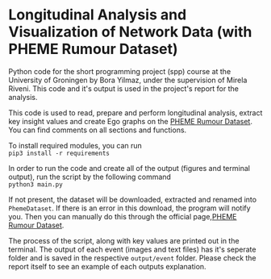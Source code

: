 # Longitudinal Analysis and Visualization of Network Data (with PHEME Rumour Dataset) 

Python code for the short programming project (spp) course at the University of Groningen by Bora Yilmaz, under the supervision of Mirela Riveni. This code and it's output is used in the project's report for the analysis.

This code is used to read, prepare and perform longitudinal analysis, extract key insight values and create Ego graphs on the [PHEME Rumour Dataset](https://www.pheme.eu/2016/06/13/pheme-rumour-dataset-support-certainty-and-evidentiality/). You can find comments on all sections and functions.

To install required modules, you can run  
`pip3 install -r requirements`  

In order to run the code and create all of the output (figures and terminal output), run the script by the following command  
`python3 main.py`  

If not present, the dataset will be downloaded, extracted and renamed into `PhemeDataset`. If there is an error in this download, the program will notify you. Then you can manually do this through the official page,[PHEME Rumour Dataset](https://www.pheme.eu/2016/06/13/pheme-rumour-dataset-support-certainty-and-evidentiality/).

The process of the script, along with key values are printed out in the terminal. The output of each event (images and text files) has it's seperate folder and is saved in the respective `output/event` folder. Please check the report itself to see an example of each outputs explanation.
